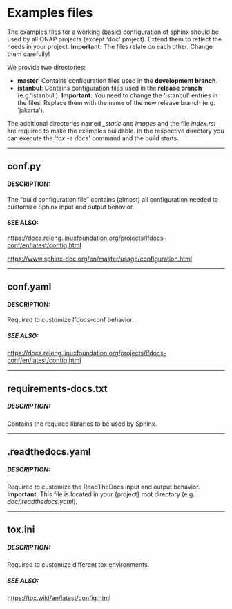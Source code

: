 # Examples files

The examples files for a working (basic) configuration of sphinx should be used
by all ONAP projects (except 'doc' project). Extend them to reflect the needs
in your project. **Important:** The files relate on each other. Change them carefully!

We provide two directories:
- **master**: Contains configuration files used in the **development branch**.
- **istanbul**: Contains configuration files used in the **release branch**
   (e.g.'istanbul'). **Important:** You need to change the 'istanbul' entries
   in the files! Replace them with the name of the new release branch (e.g. 'jakarta').

The additional directories named *_static* and *images* and the file
*index.rst* are required to make the examples buildable. In the respective
directory you can execute the '*tox -e docs*' command and the build starts.

---
## conf.py
#### DESCRIPTION:
The “build configuration file” contains (almost) all configuration needed to
customize Sphinx input and output behavior.
#### SEE ALSO:

https://docs.releng.linuxfoundation.org/projects/lfdocs-conf/en/latest/config.html

https://www.sphinx-doc.org/en/master/usage/configuration.html

---
## conf.yaml
#### DESCRIPTION:
Required to customize lfdocs-conf behavior.
##### SEE ALSO:

https://docs.releng.linuxfoundation.org/projects/lfdocs-conf/en/latest/config.html

---
## requirements-docs.txt
##### DESCRIPTION:
Contains the required libraries to be used by Sphinx.

---
## .readthedocs.yaml
##### DESCRIPTION:
Required to customize the ReadTheDocs input and output behavior. **Important:** This file is located in your {project} root directory (e.g. *doc/.readthedocs.yaml*).

---
## tox.ini
##### DESCRIPTION:
Required to customize different tox environments.
##### SEE ALSO:
https://tox.wiki/en/latest/config.html